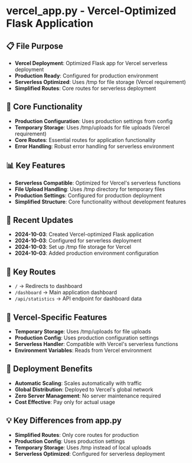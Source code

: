 # vercel_app.py - Vercel-Optimized Flask Application

## 📋 File Purpose
- **Vercel Deployment**: Optimized Flask app for Vercel serverless deployment
- **Production Ready**: Configured for production environment
- **Serverless Optimized**: Uses /tmp for file storage (Vercel requirement)
- **Simplified Routes**: Core routes for serverless deployment

## 🔧 Core Functionality
- **Production Configuration**: Uses production settings from config
- **Temporary Storage**: Uses /tmp/uploads for file uploads (Vercel requirement)
- **Core Routes**: Essential routes for application functionality
- **Error Handling**: Robust error handling for serverless environment

## 📊 Key Features
- **Serverless Compatible**: Optimized for Vercel's serverless functions
- **File Upload Handling**: Uses /tmp directory for temporary files
- **Production Settings**: Configured for production deployment
- **Simplified Structure**: Core functionality without development features

## 🔄 Recent Updates
- **2024-10-03**: Created Vercel-optimized Flask application
- **2024-10-03**: Configured for serverless deployment
- **2024-10-03**: Set up /tmp file storage for Vercel
- **2024-10-03**: Added production environment configuration

## 🎯 Key Routes
- `/` → Redirects to dashboard
- `/dashboard` → Main application dashboard
- `/api/statistics` → API endpoint for dashboard data

## 🔧 Vercel-Specific Features
- **Temporary Storage**: Uses /tmp/uploads for file uploads
- **Production Config**: Uses production configuration settings
- **Serverless Handler**: Compatible with Vercel's serverless functions
- **Environment Variables**: Reads from Vercel environment

## 🚀 Deployment Benefits
- **Automatic Scaling**: Scales automatically with traffic
- **Global Distribution**: Deployed to Vercel's global network
- **Zero Server Management**: No server maintenance required
- **Cost Effective**: Pay only for actual usage

## 💡 Key Differences from app.py
- **Simplified Routes**: Only core routes for production
- **Production Config**: Uses production settings
- **Temporary Storage**: Uses /tmp instead of local uploads
- **Serverless Optimized**: Configured for serverless deployment
